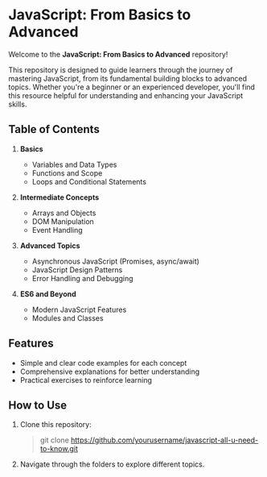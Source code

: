 
# JavaScript: From Basics to Advanced  

Welcome to the **JavaScript: From Basics to Advanced** repository!  

This repository is designed to guide learners through the journey of mastering JavaScript, from its fundamental building blocks to advanced topics. Whether you're a beginner or an experienced developer, you'll find this resource helpful for understanding and enhancing your JavaScript skills.  

## Table of Contents  

1. **Basics**  
   - Variables and Data Types  
   - Functions and Scope  
   - Loops and Conditional Statements  

2. **Intermediate Concepts**  
   - Arrays and Objects  
   - DOM Manipulation  
   - Event Handling  

3. **Advanced Topics**  
   - Asynchronous JavaScript (Promises, async/await)  
   - JavaScript Design Patterns  
   - Error Handling and Debugging  

4. **ES6 and Beyond**  
   - Modern JavaScript Features  
   - Modules and Classes  

## Features  

- Simple and clear code examples for each concept  
- Comprehensive explanations for better understanding  
- Practical exercises to reinforce learning  

## How to Use  

1. Clone this repository:  
   > git clone https://github.com/yourusername/javascript-all-u-need-to-know.git
2. Navigate through the folders to explore different topics.
